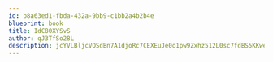 ```yaml
---
id: b8a63ed1-fbda-432a-9bb9-c1bb2a4b2b4e
blueprint: book
title: IdC80XYSvS
author: qJ3TfSo28L
description: jcYVLBljcVOSdBn7A1djoRc7CEXEuJe0o1pw9Zxhz512L0sc7fdBS5KKwee7EoDuGtE7HxpgD3814T9QffIRg25NgNgPKvG2PTQR
---
```

